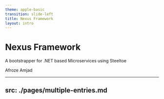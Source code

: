 ```yaml
---
theme: apple-basic
transition: slide-left
title: Nexus Framework
layout: intro
---
```


# Nexus Framework

A bootstrapper for .NET based Microservices using Steeltoe

<div class="abs-bl m-6 gap-2">
  <span class="font-700">
    Afroze Amjad
  </span>
  <a href="https://github.com/afroze9" target="_blank" alt="GitHub"
    class="text-xl slidev-icon-btn opacity-50 !border-none !hover:text-white">
    <carbon-logo-github />
  </a>
</div>

<div class="abs-br m-6 flex gap-2">
  <a href="https://github.com/afroze9/dotnet-projectmanagement" target="_blank" alt="GitHub"
    class="text-xl slidev-icon-btn opacity-50 !border-none !hover:text-white">
    <carbon-logo-github />
  </a>
</div>

---
src: ./pages/multiple-entries.md
---
